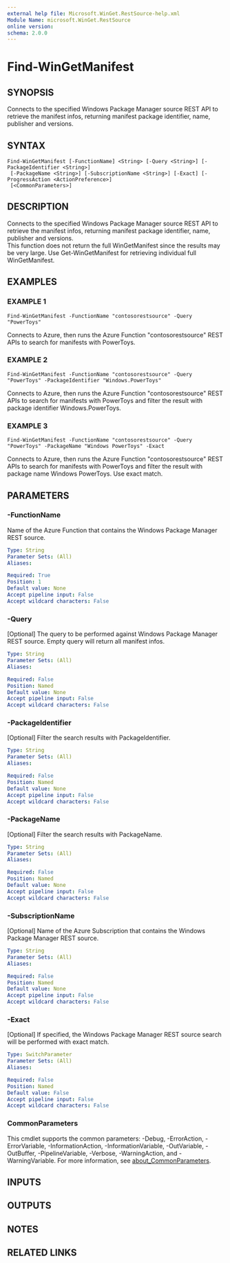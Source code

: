```yaml
---
external help file: Microsoft.WinGet.RestSource-help.xml
Module Name: microsoft.WinGet.RestSource
online version:
schema: 2.0.0
---
```


# Find-WinGetManifest

## SYNOPSIS
Connects to the specified Windows Package Manager source REST API to retrieve the manifest infos, returning manifest package identifier, name, publisher and versions.

## SYNTAX

```
Find-WinGetManifest [-FunctionName] <String> [-Query <String>] [-PackageIdentifier <String>]
 [-PackageName <String>] [-SubscriptionName <String>] [-Exact] [-ProgressAction <ActionPreference>]
 [<CommonParameters>]
```

## DESCRIPTION
Connects to the specified Windows Package Manager source REST API to retrieve the manifest infos, returning manifest package identifier, name, publisher and versions.  
This function does not return the full WinGetManifest since the results may be very large.
Use Get-WinGetManifest for retrieving individual full WinGetManifest.

## EXAMPLES

### EXAMPLE 1
```
Find-WinGetManifest -FunctionName "contosorestsource" -Query "PowerToys"
```

Connects to Azure, then runs the Azure Function "contosorestsource" REST APIs to search for manifests with PowerToys.

### EXAMPLE 2
```
Find-WinGetManifest -FunctionName "contosorestsource" -Query "PowerToys" -PackageIdentifier "Windows.PowerToys"
```

Connects to Azure, then runs the Azure Function "contosorestsource" REST APIs to search for manifests with PowerToys and filter the result with package identifier Windows.PowerToys.

### EXAMPLE 3
```
Find-WinGetManifest -FunctionName "contosorestsource" -Query "PowerToys" -PackageName "Windows PowerToys" -Exact
```

Connects to Azure, then runs the Azure Function "contosorestsource" REST APIs to search for manifests with PowerToys and filter the result with package name Windows PowerToys.
Use exact match.

## PARAMETERS

### -FunctionName
Name of the Azure Function that contains the Windows Package Manager REST source.

```yaml
Type: String
Parameter Sets: (All)
Aliases:

Required: True
Position: 1
Default value: None
Accept pipeline input: False
Accept wildcard characters: False
```

### -Query
\[Optional\] The query to be performed against Windows Package Manager REST source.
Empty query will return all manifest infos.

```yaml
Type: String
Parameter Sets: (All)
Aliases:

Required: False
Position: Named
Default value: None
Accept pipeline input: False
Accept wildcard characters: False
```

### -PackageIdentifier
\[Optional\] Filter the search results with PackageIdentifier.

```yaml
Type: String
Parameter Sets: (All)
Aliases:

Required: False
Position: Named
Default value: None
Accept pipeline input: False
Accept wildcard characters: False
```

### -PackageName
\[Optional\] Filter the search results with PackageName.

```yaml
Type: String
Parameter Sets: (All)
Aliases:

Required: False
Position: Named
Default value: None
Accept pipeline input: False
Accept wildcard characters: False
```

### -SubscriptionName
\[Optional\] Name of the Azure Subscription that contains the Windows Package Manager REST source.

```yaml
Type: String
Parameter Sets: (All)
Aliases:

Required: False
Position: Named
Default value: None
Accept pipeline input: False
Accept wildcard characters: False
```

### -Exact
\[Optional\] If specified, the Windows Package Manager REST source search will be performed with exact match.

```yaml
Type: SwitchParameter
Parameter Sets: (All)
Aliases:

Required: False
Position: Named
Default value: False
Accept pipeline input: False
Accept wildcard characters: False
```

### CommonParameters
This cmdlet supports the common parameters: -Debug, -ErrorAction, -ErrorVariable, -InformationAction, -InformationVariable, -OutVariable, -OutBuffer, -PipelineVariable, -Verbose, -WarningAction, and -WarningVariable. For more information, see [about_CommonParameters](http://go.microsoft.com/fwlink/?LinkID=113216).

## INPUTS

## OUTPUTS

## NOTES

## RELATED LINKS
